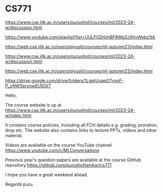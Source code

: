 # CS771

https://www.cse.iitk.ac.in/users/purushot/courses/ml/2023-24-w/discussion.html

https://www.youtube.com/playlist?list=UULF02HzhBF8Wg2zXhvWebz1tA

https://web.cse.iitk.ac.in/users/piyush/courses/ml-autumn23/index.html

https://www.cse.iitk.ac.in/users/purushot/courses/ml/2023-24-w/discussion.html

https://web.cse.iitk.ac.in/users/piyush/courses/ml-autumn23/index.html

https://drive.google.com/drive/folders/1LgptUvapOTyxoF-P_cNW5prznwEUSGtT


Hello,


The course website is up at https://www.cse.iitk.ac.in/users/purushot/courses/ml/2023-24-w/index.html


It contains course policies, including all FCH details e.g. grading, proration, drop etc. The website also contains links to lecture PPTs, videos and other material.


Videos are available on the course YouTube channel https://www.youtube.com/c/MLConversations

Previous year's question papers are available at the course GitHub repository https://github.com/purushottamkar/cs771

I hope you have a great weekend ahead.


Regards
puru

